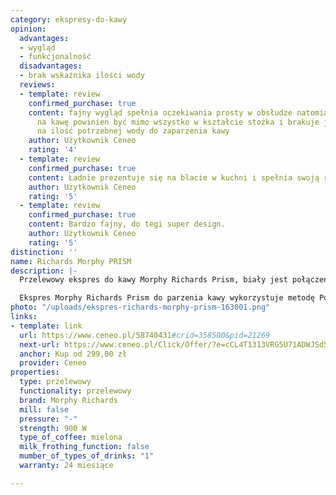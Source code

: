 ```yaml
---
category: ekspresy-do-kawy
opinion:
  advantages:
  - wygląd
  - funkcjonalność
  disadvantages:
  - brak wskaźnika ilości wody
  reviews:
  - template: review
    confirmed_purchase: true
    content: fajny wygląd spełnia oczekiwania prosty w obsłudze natomiast koszyczek
      na kawę powinien być mimo wszystko w kształcie stożka i brakuje jednak miarki
      na ilość potrzebnej wody do zaparzenia kawy
    author: Użytkownik Ceneo
    rating: '4'
  - template: review
    confirmed_purchase: true
    content: Ładnie prezentuje się na blacie w kuchni i spełnia swoją rolę.
    author: Użytkownik Ceneo
    rating: '5'
  - template: review
    confirmed_purchase: true
    content: Bardzo fajny, do tegi super design.
    author: Użytkownik Ceneo
    rating: '5'
distinction: ''
name: Richards Morphy PRISM
description: |-
  Przelewowy ekspres do kawy Morphy Richards Prism, biały jest połączeniem funkcjonalnego i intuicyjnego sprzętu o nowoczesnym designie z wyśmienitym smakiem parzonej kawy najwyższej jakości. Posiada funkcję opóźnionego parzenia, doskonale podtrzymuje ciepło. Wyłącza się samoczynnie po 30 minutach od ostatniego użytku, oszczędzając zużycie energii.

  Ekspres Morphy Richards Prism do parzenia kawy wykorzystuje metodę Pour Over. Urządzenie rozpoczyna proces od dolania małej ilości wody do kawy znajdującej się w filtrze, co pozwala na uzyskanie optymalnej intensywności smaku. U góry ekspresu znajduje się łatwy w obsłudze, nowoczesny wyświetlacz, dzięki któremu użytkownik może zdecydować o stopniu intensywności kawy, wybierając jeden z trzech dostępnych poziomów. System podtrzymania ciepła zachowuje optymalną temperaturę napoju kawowego do 30 minut od momentu zaparzenia. Funkcja mycia automatycznego pomaga utrzymać czystość.
photo: "/uploads/ekspres-richards-morphy-prism-163001.png"
links:
- template: link
  url: https://www.ceneo.pl/58740431#crid=358500&pid=21269
  next-url: https://www.ceneo.pl/Click/Offer/?e=cCL4T1313VRG5U71ADWJSd5B5CRQIv3frvhVr5Ajlpe-n1ESlF2fdhOi-CaaC9LWqUcR3bXX6WD4tAZbDD5hdZSQJfo-p9kS786XRnExVpCywc0uAt7WJfISw7FwiaHMw6X6nqIhgQHAb_VriiL8CEUOIH-Ppq-kieqZ-FaS7BQ3LldrKweO7xQ11HQ9od4HRDqhDDgXQpExnhwxOo11BBKx0hYjJMnlNGRnKWJHYL3Dlvfh_FC91AZUZcdnY_3bcsFh7S9cZbUa3OypnuR9Nr2aWnUtBw0cue81WS1r4i45dx3jxOsKw5tq-gszfsrBS8cfsPqO1uGlUEzCWQUN3aVQTMJZBQ3dDurybeyDH4CGHdAzR_ZjwKVQTMJZBQ3dpVBMwlkFDd2cGjoDWF08qGDjntWOG6rTZuRECyRt8I31l4y29cSmvr2Ism1-gtENoUeylvL7x9yBa-PwkiLVhhla_104kdcXuVzhO73To0t7KSIb9ymbLaxgmdPE8RiVVWv1QRWESzeCnMVQeO1lVTyJ5iGIcF2Y&a=2&rc=notset
  anchor: Kup od 299,00 zł
  provider: Ceneo
properties:
  type: przelewowy
  functionality: przelewowy
  brand: Morphy Richards
  mill: false
  pressure: "-"
  strength: 900 W
  type_of_coffee: mielona
  milk_frothing_function: false
  mumber_of_types_of_drinks: "1"
  warranty: 24 miesiące

---
```


